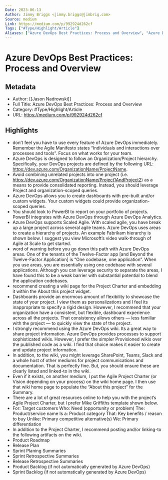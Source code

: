 ```yaml
---
Date: 2023-06-13
Author: Jimmy Briggs <jimmy.briggs@jimbrig.com>
Source: medium
Link: https://medium.com/p/992924d262cf
Tags: ["#Type/Highlight/Article"]
Aliases: ["Azure DevOps Best Practices: Process and Overview", "Azure DevOps Best Practices: Process and Overview"]
---
```

# Azure DevOps Best Practices: Process and Overview

## Metadata
- Author: [[Jason Nadrowski]]
- Full Title: Azure DevOps Best Practices: Process and Overview
- Category: #Type/Highlight/Article
- URL: https://medium.com/p/992924d262cf

## Highlights
- don’t feel you have to use every feature of Azure DevOps immediately. Remember the Agile Manifesto states “Individuals and interactions over processes and tools”. Focus on what works for your team.
- Azure DevOps is designed to follow an Organization/Project hierarchy. Specifically, your DevOps projects are defined by the following URL: https://dev.azure.com/OrganizationName/ProjectName.
- Avoid combining unrelated projects into one project (i.e. https://dev.azure.com/OrganizationName/Project1AndProject2) as a means to provide consolidated reporting. Instead, you should leverage Project and organization-scoped queries.
- Azure DevOps allows you to create dashboards with pre-built and/or custom widgets. Your custom widgets could provide organization-scoped queries.
- You should look to PowerBI to report on your portfolio of projects. PowerBI integrates with Azure DevOps through Azure DevOps Analytics.
- Azure DevOps supports Scaled Agile. With scaled agile, you have break up a large project across several agile teams. Azure DevOps uses areas to create a hierarchy of projects. An example Fabrikam hierarchy is shown below. I suggest you view Microsoft’s video walk-through of Agile at Scale to get started.
- word of warning before you go down this path with Azure DevOps areas. One of the tenants of the Twelve-Factor app [and Beyond the Twelve-Factor Application] is “One codebase, one application”. When you use areas, you are essentially using one codebase with several applications. Although you can leverage security to separate the areas, I have found this to be a weak barrier with substantial potential to blend the application codebases.
- recommend creating a wiki page for the Project Charter and embedding it within the About this project widget.
- Dashboards provide an enormous amount of flexibility to showcase the state of your project. I view them as personalizations and I feel its inappropriate to specify a rigid design. However, I recommend that your organization have a consistent, but flexible, dashboard experience across all the projects. That consistency allows others — less familiar with the project — to quickly view the state of the project.
- I strongly recommend using the Azure DevOps wiki. Its a great way to share project information. Azure DevOps provides processes to support sophisticated wikis. However, I prefer the simpler Provisioned wikis over the published code as a wiki. I find that choice makes it easier to create and update project information.
- In addition, to the wiki, you might leverage SharePoint, Teams, Slack and a whole host of other mediums for project communications and documentation. That is perfectly fine. But, you should ensure these are clearly listed and linked-to in the wiki.
- Even if it exists, on another medium, I put the Agile Project Charter (or Vision depending on your process) on the wiki home page. I then use that wiki home page to populate the “About this project” for the Summary.
- There are a lot of great resources online to help you with the project’s Agile Project Charter, but I prefer Mike Griffiths template shown below.
- For: Target customers
  Who: Need (opportunity or problem)
  The: Product/service name
  Is a: Product category
  That: Key benefits / reason to buy
  Unlike: Primary competitive alternative(s)
  We: Primary differentiation
- In addition to the Project Charter, I recommend posting and/or linking-to the following artifacts on the wiki.
- Product Roadmap
- Release Plan
- Sprint Planing Summaries
- Sprint Retrospective Summaries
- Release Retrospective Summaries
- Product Backlog (if not automatically generated by Azure DevOps)
- Sprint Backlog (if not automatically generated by Azure DevOps)
